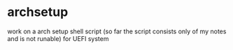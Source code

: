 # archsetup
work on a arch setup shell script (so far the script consists only of my notes and is not runable)
for UEFI system 
